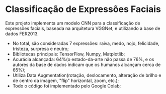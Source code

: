 # Classificação de Expressões Faciais

Este projeto implementa um modelo CNN para a classificação de expressões faciais, baseada na arquitetura VGGNet, e utilizando a base de dados FER2013.
- No total, são consideradas 7 expressões: raiva, medo, nojo, felicidade, tristeza, surpresa e neutro;
- Bibliotecas principais: TensorFlow, Numpy, Matplotlib;
- Acurácia alcançada: 64%(o estado-da-arte não passa de 76%, e os autores da base de dados indicam que os humanos alcançam cerca de 65%);
- Utiliza Data Augmentation(rotação, deslocamento, alteração de brilho e de centro da imagem, "flip" horizontal, zoom, etc.);
- Todo o código foi implementado pelo Google Colab;

